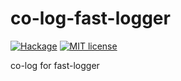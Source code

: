 # co-log-fast-logger

[![Hackage](https://img.shields.io/hackage/v/co-log-fast-logger.svg)](https://hackage.haskell.org/package/co-log-fast-logger)
[![MIT license](https://img.shields.io/badge/license-MIT-blue.svg)](LICENSE)

co-log for fast-logger